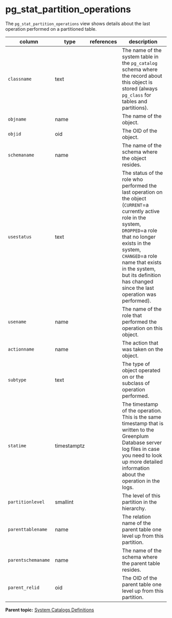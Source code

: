 # pg\_stat\_partition\_operations 

The `pg_stat_partition_operations` view shows details about the last operation performed on a partitioned table.

|column|type|references|description|
|------|----|----------|-----------|
|`classname`|text| |The name of the system table in the `pg_catalog` schema where the record about this object is stored \(always `pg_class` for tables and partitions\).|
|`objname`|name| |The name of the object.|
|`objid`|oid| |The OID of the object.|
|`schemaname`|name| |The name of the schema where the object resides.|
|`usestatus`|text| |The status of the role who performed the last operation on the object \(`CURRENT`=a currently active role in the system, `DROPPED`=a role that no longer exists in the system, `CHANGED`=a role name that exists in the system, but its definition has changed since the last operation was performed\).|
|`usename`|name| |The name of the role that performed the operation on this object.|
|`actionname`|name| |The action that was taken on the object.|
|`subtype`|text| |The type of object operated on or the subclass of operation performed.|
|`statime`|timestamptz| |The timestamp of the operation. This is the same timestamp that is written to the Greenplum Database server log files in case you need to look up more detailed information about the operation in the logs.|
|`partitionlevel`|smallint| |The level of this partition in the hierarchy.|
|`parenttablename`|name| |The relation name of the parent table one level up from this partition.|
|`parentschemaname`|name| |The name of the schema where the parent table resides.|
|`parent_relid`|oid| |The OID of the parent table one level up from this partition.|

**Parent topic:** [System Catalogs Definitions](../system_catalogs/catalog_ref-html.html)

